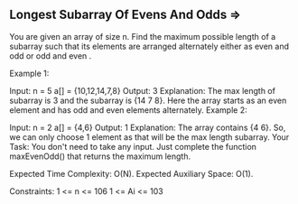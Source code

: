 Longest Subarray Of Evens And Odds  =>
----------------------------------



You are given an array of size n. Find the maximum possible length of a subarray such that its elements are arranged alternately either as even and odd or odd and even .

Example 1:

Input:
n = 5
a[] = {10,12,14,7,8}
Output: 3
Explanation: The max length of subarray
is 3 and the subarray is {14 7 8}. Here 
the array starts as an even element and 
has odd and even elements alternately.
Example 2:

Input:
n = 2
a[] = {4,6}
Output: 1
Explanation: The array contains {4 6}. 
So, we can only choose 1 element as 
that will be the max length subarray.
Your Task:
 You don't need to take any input. Just complete the function maxEvenOdd() that returns the maximum length.

Expected Time Complexity: O(N).
Expected Auxiliary Space: O(1).

Constraints:
1 <= n <= 106
1 <= Ai <= 103
